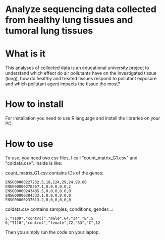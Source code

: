 # Analyze sequencing data collected from healthy lung tissues and tumoral lung tissues

# What is it
This analyses of collected data is an educational university project 
to understand which effect do air pollutants have on the investigated tissue (lung),
how do healthy and treated tissues respond to pollutant exposure and which pollutant 
agent impacts the tissue the most?

# How to install
For installation you need to use R language and install the libraries on your PC.

# How to use
To use, you need two csv files, I call "count_matrix_G1.csv" and "coldata.csv". Inside is like:

count_matrix_G1.csv contains IDs of the genes:
```ENSG00000223972.5,0,0,0,0,0,0
ENSG00000227232.5,18,124,29,24,98,60
ENSG00000278267.1,0,0,0,0,0,2
ENSG00000243485.5,0,0,0,0,0,0
ENSG00000284332.1,0,0,0,0,0,0
ENSG00000237613.2,0,0,0,0,0,0
```

coldata.csv contains samples, conditions, gender...:
```,"Sample","Condition","Gender","Age","ApoE","Group","Smell_test"
5,"T109","control","male",64,"34","B",5
6,"T110","control","female",72,"33","C",12
```

Then you simply run the code on your laptop.
